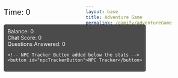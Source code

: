 ```yaml
---
layout: base
title: Adventure Game
permalink: /gamify/adventureGame
---
```


<style>
/* Existing CSS styling */
#custom-prompt {
    display: none;
    position: fixed;
    top: 50%;
    left: 50%;
    transform: translate(-50%, -50%);
    background-color: #f0f8ff; /* Light blue background */
    border-radius: 12px;
    border: 1px solid #87ceeb; /* Sky blue border */
    padding: 25px;
    width: 400px;
    max-width: 90%;
    box-shadow: 0px 8px 20px rgba(0, 0, 0, 0.15);
    z-index: 1000;
}

#custom-prompt-box {
    text-align: center;
    position: relative;
    padding: 40px 20px 20px;
}

#custom-prompt-message {
    margin-bottom: 20px;
    font-size: 18px;
    font-weight: bold;
    color: #4682b4;
}

/* New button style for NPC Tracker */
#npcTrackerButton {
    position: relative;
    display: block;
    margin: 15px auto;
    background-color: #4682b4;
    color: white;
    padding: 12px 20px;
    font-size: 16px;
    font-weight: bold;
    border: none;
    border-radius: 8px;
    cursor: pointer;
    transition: background-color 0.3s ease-in-out;
    z-index: 1000;
}

#npcTrackerButton:hover {
    background-color: #5a9bd3;
}

/* NPC Tracker Pop-up */
#npcTrackerPopup {
    display: none;
    position: fixed;
    top: 50%;
    left: 50%;
    transform: translate(-50%, -50%);
    width: 40%;
    height: auto;
    min-height: 20%;
    background-color: white;
    border: 2px solid #4682b4;
    border-radius: 12px;
    box-shadow: 0px 8px 20px rgba(0, 0, 0, 0.2);
    padding: 20px;
    text-align: center;
    font-size: 20px;
    font-weight: bold;
    color: black;
    z-index: 1001;
}
</style>

<!-- Score & Stats -->
<div id="score" style="position: absolute; top: 75px; left: 10px; color: black; font-size: 20px; background-color: white;">
   Time: <span id="timeScore">0</span>
</div>

<div id="stats-container" style="position: absolute; top: 120px; left: 10px; background-color: rgba(0, 0, 0, 0.7); color: white; padding: 10px; border-radius: 5px;">
    <div>Balance: <span id="balance">0</span></div>
    <div>Chat Score: <span id="chatScore">0</span></div>
    <div>Questions Answered: <span id="questionsAnswered">0</span></div>
    
    <!-- NPC Tracker Button added below the stats -->
    <button id="npcTrackerButton">NPC Tracker</button>
</div>

<div id="gameContainer">
    <div id="promptDropDown" class="promptDropDown" style="z-index: 9999"></div>
    <canvas id='gameCanvas'></canvas>
</div>

<!-- NPC Tracker Pop-up -->
<div id="npcTrackerPopup">
    <h2>NPCs Met:</h2>
    <ul id="npcTrackerList"></ul>
</div>

<script type="module">
    import AdventureGameControl from '{{site.baseurl}}/assets/js/adventureGame/GameControl.js';
    import Prompt from '{{site.baseurl}}/assets/js/adventureGame/Prompt.js';
    import { getStats } from '{{site.baseurl}}/assets/js/adventureGame/StatsManager.js';
    import GameSetup from '{{site.baseurl}}/assets/js/platformer/GameSetup.js';
    import PlatformerGameControl from '{{site.baseurl}}/assets/js/platformer/GameControl.js';
    import SettingsControl from '{{site.baseurl}}/assets/js/platformer/SettingsControl.js';
    import GameEnv from '{{site.baseurl}}/assets/js/platformer/GameEnv.js';
    import Leaderboard from '{{site.baseurl}}/assets/js/platformer/Leaderboard.js';

    const path = "{{site.baseurl}}";
    AdventureGameControl.start(path);
    AdventureGameControl.startTimer();
    Prompt.initializePrompt();

    window.submitAnswer = submitAnswer;
    window.showCustomPrompt = showCustomPrompt;
    window.closeCustomPrompt = closeCustomPrompt;

    window.onload = function() {
        getStats();
    };
</script>

<script>
    let npcTracker = []; // Stores NPC names in order

    // Function to update NPC tracker UI
    function updateNpcTracker() {
        const list = document.getElementById("npcTrackerList");
        list.innerHTML = ""; // Clear old data
        npcTracker.forEach(npc => {
            const li = document.createElement("li");
            li.textContent = npc;
            list.appendChild(li);
        });
    }

    // Function to toggle the NPC Tracker pop-up
    function toggleNpcTracker() {
        const popup = document.getElementById("npcTrackerPopup");
        if (popup.style.display === "none" || popup.style.display === "") {
            updateNpcTracker();
            popup.style.display = "block"; // Show the popup
        } else {
            popup.style.display = "none"; // Hide the popup
        }
    }

    // Wait until the DOM is fully loaded
    document.addEventListener("DOMContentLoaded", function() {
        const npcTrackerButton = document.getElementById("npcTrackerButton");
        if (npcTrackerButton) {
            npcTrackerButton.addEventListener("click", toggleNpcTracker);
        }

        // Detect when the player presses "E" to interact with NPCs
        document.addEventListener("keydown", function(event) {
            if (event.key === "e" || event.key === "E") {
                trackNpcInteraction();
            }
        });
    });

    // Function to track NPC interactions
    function trackNpcInteraction() {
        // List of possible NPCs to track (in order)
        const possibleNpcs = ["Tux", "Octocat", "Linux Robot"];

        // If the player hasn't interacted yet, add the next NPC in order
        if (npcTracker.length < possibleNpcs.length) {
            const nextNpc = possibleNpcs[npcTracker.length];
            if (!npcTracker.includes(nextNpc)) {
                npcTracker.push(nextNpc);
            }
        }

        updateNpcTracker();
    }
</script>
